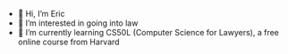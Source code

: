 - 👋 Hi, I’m Eric
- 👀 I’m interested in going into law
- 🌱 I’m currently learning CS50L (Computer Science for Lawyers), a free online course from Harvard

<!---
ericzlau/ericzlau is a ✨ special ✨ repository because its `README.md` (this file) appears on your GitHub profile.
You can click the Preview link to take a look at your changes.
--->
